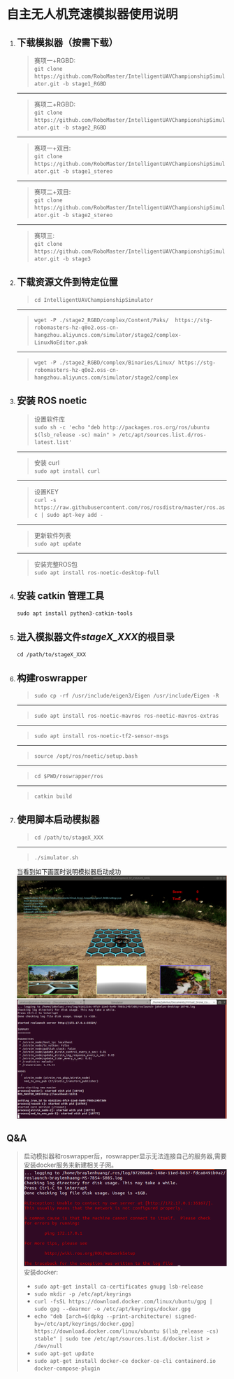 # __自主无人机竞速模拟器使用说明__  
1. ## 下载模拟器（按需下载） 
    >赛项一+RGBD:   
    `git clone https://github.com/RoboMaster/IntelligentUAVChampionshipSimulator.git -b stage1_RGBD`
    ----
    >赛项二+RGBD:   
    `git clone https://github.com/RoboMaster/IntelligentUAVChampionshipSimulator.git -b stage2_RGBD`
    ----
    >赛项一+双目:   
    `git clone https://github.com/RoboMaster/IntelligentUAVChampionshipSimulator.git -b stage1_stereo`
    ----
    >赛项二+双目:   
    `git clone https://github.com/RoboMaster/IntelligentUAVChampionshipSimulator.git -b stage2_stereo`
    ----
    >赛项三:   
    `git clone https://github.com/RoboMaster/IntelligentUAVChampionshipSimulator.git -b stage3`

3. ## 下载资源文件到特定位置
    >`cd IntelligentUAVChampionshipSimulator`  
    ---
    >`wget -P ./stage2_RGBD/complex/Content/Paks/  https://stg-robomasters-hz-q0o2.oss-cn-hangzhou.aliyuncs.com/simulator/stage2/complex-LinuxNoEditor.pak`
    ---
    >`wget -P ./stage2_RGBD/complex/Binaries/Linux/ https://stg-robomasters-hz-q0o2.oss-cn-hangzhou.aliyuncs.com/simulator/stage2/complex`

4. ## 安装 ROS noetic
    >设置软件库   
    `sudo sh -c 'echo "deb http://packages.ros.org/ros/ubuntu $(lsb_release -sc) main" > /etc/apt/sources.list.d/ros-latest.list'`  
    ----    
    >安装 curl  
    `sudo apt install curl `  
    ----
    >设置KEY  
    `curl -s https://raw.githubusercontent.com/ros/rosdistro/master/ros.asc | sudo apt-key add -`   
    ----
    >更新软件列表    
    `sudo apt update`
    ----
    >安装完整ROS包  
    `sudo apt install ros-noetic-desktop-full`

5. ## 安装 catkin 管理工具
    `sudo apt install python3-catkin-tools`
    
6. ## 进入模拟器文件*stageX_XXX*的根目录
    `cd /path/to/stageX_XXX`

7. ## 构建roswrapper
    >`sudo cp -rf /usr/include/eigen3/Eigen /usr/include/Eigen -R`
    ----
    >`sudo apt install ros-noetic-mavros ros-noetic-mavros-extras`
    ----
    >`sudo apt install ros-noetic-tf2-sensor-msgs`
    ----
    >`source /opt/ros/noetic/setup.bash `
    ----
    >`cd $PWD/roswrapper/ros`
    ----
    >`catkin build`

8. ## 使用脚本启动模拟器
    >`cd /path/to/stageX_XXX`  
    ----
    >`./simulator.sh`

    当看到如下画面时说明模拟器启动成功
    ![图片](./2022-07-30%2013-35-55%20%E7%9A%84%E5%B1%8F%E5%B9%95%E6%88%AA%E5%9B%BE.png)
    ![图片](./2022-07-30%2013-36-06%20%E7%9A%84%E5%B1%8F%E5%B9%95%E6%88%AA%E5%9B%BE.png)

## Q&A
> 启动模拟器和roswrapper后，roswrapper显示无法连接自己的服务器,需要安装docker服务来新建相关子网。
![图片](./2022-08-05%2015-13-10%20的屏幕截图.png)
安装docker:
>+ `sudo apt-get install ca-certificates gnupg lsb-release`
>+ `sudo mkdir -p /etc/apt/keyrings`
>+ `curl -fsSL https://download.docker.com/linux/ubuntu/gpg | sudo gpg --dearmor -o /etc/apt/keyrings/docker.gpg`
>+ `echo "deb [arch=$(dpkg --print-architecture) signed-by=/etc/apt/keyrings/docker.gpg] https://download.docker.com/linux/ubuntu $(lsb_release -cs) stable" | sudo tee /etc/apt/sources.list.d/docker.list > /dev/null`
>+ `sudo apt-get update`
>+ `sudo apt-get install docker-ce docker-ce-cli containerd.io docker-compose-plugin`
